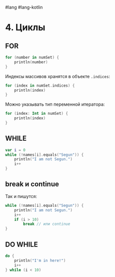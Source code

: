 #lang #lang-kotlin

# 4. Циклы

## FOR

```kotlin
for (number in numSet) {
    println(number)
}
```

Индексы массивов хранятся в объекте `.indices`:

```kotlin
for (index in numSet.indices) {
    println(index)
}
```

Можно указывать тип переменной итератора:

```kotlin
for (index: Int in numSet) {
    println(index)
}
```

## WHILE

```kotlin
var i = 0
while (!names[i].equals("Segun")) {
    println("I am not Segun.")
    i++
}
```

## break и continue

Так и пишутся:

```kotlin
while (!names[i].equals("Segun")) {
    println("I am not Segun.")
    i++
    if (i > 10)
        break // или continue
}
```

## DO WHILE

```kotlin
do {
    println("I'm in here!")
    i++
} while (i < 10)
```
